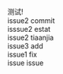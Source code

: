测试!<br/>
issue2 commit<br/>
isssue2 estat<br/>
issue2 tiaanjia<br/>
issue3 add<br/>
issue1 fix<br/>
issue issue<br/>
